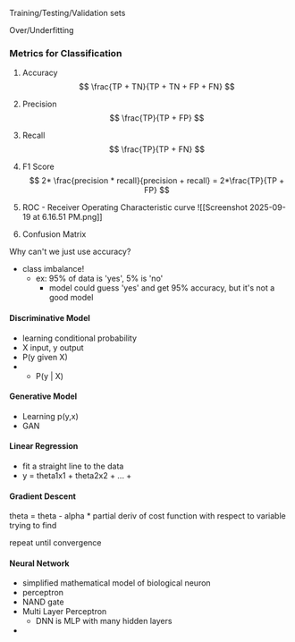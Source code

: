 Training/Testing/Validation sets

Over/Underfitting

### Metrics for Classification
1. Accuracy 
$$
	\frac{TP + TN}{TP + TN + FP + FN}
$$
2. Precision
$$
	\frac{TP}{TP + FP}
$$
3. Recall
$$
	\frac{TP}{TP + FN}
$$
4. F1 Score
$$
	2* \frac{precision * recall}{precision + recall} = 2*\frac{TP}{TP + FP}
$$

5. ROC - Receiver Operating Characteristic curve
	![[Screenshot 2025-09-19 at 6.16.51 PM.png]]
6. Confusion Matrix


Why can't we just use accuracy?
- class imbalance!
	- ex: 95% of data is 'yes', 5% is 'no'
		- model could guess 'yes' and get 95% accuracy, but it's not a good model


#### Discriminative Model 
- learning conditional probability
- X input, y output
- P(y given X)
- - P(y | X)

#### Generative Model
- Learning p(y,x)
- GAN

#### Linear Regression
- fit a straight line to the data
- y  = theta1x1 + theta2x2 + ... + 

#### Gradient Descent

theta = theta - alpha * partial deriv of cost function with respect to variable trying to find

repeat until convergence
#### Neural Network
- simplified mathematical model of biological neuron
- perceptron
- NAND gate
- Multi Layer Perceptron
	- DNN is MLP with many hidden layers
- 